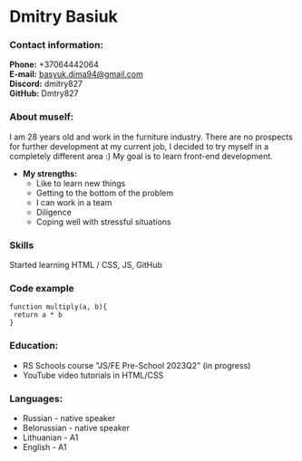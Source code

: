 # Dmitry Basiuk  
### Contact information:  
__Phone:__ +37064442064  
__E-mail:__ basyuk.dima94@gmail.com  
__Discord:__ dmitry827  
__GitHub:__ Dmtry827
### About muself:  
I am 28 years old and work in the furniture industry. There are no prospects for further development at my current job, I decided to try myself in a completely different area :) My goal is to learn front-end development.  
 * __My strengths:__
     + Like to learn new things
     + Getting to the bottom of the problem
     + I can work in a team
     + Diligence
     + Coping well with stressful situations 
 ### Skills  
Started learning HTML / CSS, JS, GitHub
 ### Code example  
 ```
 function multiply(a, b){
  return a * b
}
```
 ### Education:
   * RS Schools course "JS/FE Pre-School 2023Q2" (in progress)
   * YouTube video tutorials in HTML/CSS
 ### Languages:
   * Russian - native speaker
   * Belorussian - native speaker
   * Lithuanian - A1
   * English - A1
